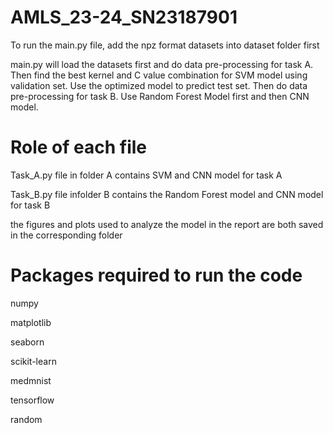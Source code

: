 # AMLS_23-24_SN23187901

To run the main.py file, add the npz format datasets into dataset folder first

main.py will load the datasets first and do data pre-processing for task A. Then find the best kernel and C value combination for SVM model using validation set. Use the optimized model to predict test set.
Then do data pre-processing for task B. Use Random Forest Model first and then CNN model.

# Role of each file

Task_A.py file in folder A contains SVM and CNN model for task A

Task_B.py file infolder B contains the Random Forest model and CNN model for task B

the figures and plots used to analyze the model in the report are both saved in the corresponding folder 

# Packages required to run the code

numpy

matplotlib

seaborn

scikit-learn

medmnist

tensorflow

random
